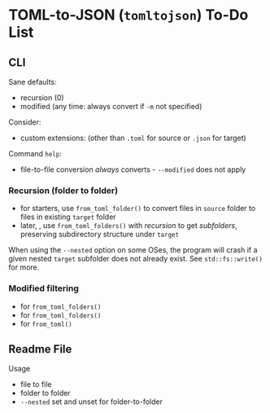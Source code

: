 # TOML-to-JSON (`tomltojson`) To-Do List

## CLI

Sane defaults:

- recursion (0)
- modified (any time: always convert if `-m` not specified)

Consider:

- custom extensions: (other than `.toml` for source or `.json` for target)

Command `help`:

- file-to-file conversion _always_ converts - `--modified` does not apply

### Recursion (folder to folder)

- for starters, use `from_toml_folder()` to convert files in `source` folder to files in existing `target` folder
- later, , use `from_toml_folders()` with _recursion_ to get _subfolders_, preserving subdirectory structure under `target`

When using the `--nested` option on some OSes, the program will crash if a given nested `target` subfolder does not already exist. See `std::fs::write()` for more.

### Modified filtering

- for `from_toml_folders()`
- for `from_toml_folders()`
- for `from_toml()`

## Readme File

Usage
- file to file
- folder to folder
- `--nested` set and unset for folder-to-folder
